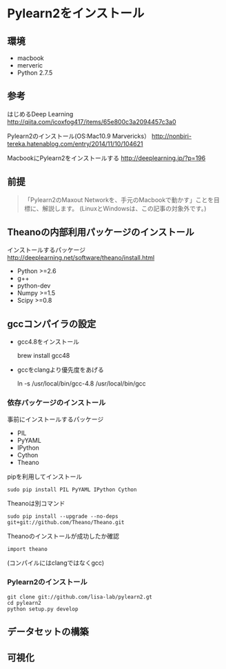
# Pylearn2をインストール

## 環境

- macbook
- merveric
- Python 2.7.5

## 参考

はじめるDeep Learning
http://qiita.com/icoxfog417/items/65e800c3a2094457c3a0

Pylearn2のインストール(OS:Mac10.9 Marvericks）
http://nonbiri-tereka.hatenablog.com/entry/2014/11/10/104621

MacbookにPylearn2をインストールする
http://deeplearning.jp/?p=196

## 前提

>「Pylearn2のMaxout Networkを、手元のMacbookで動かす」ことを目標に、解説します。
(LinuxとWindowsは、この記事の対象外です。)

## Theanoの内部利用パッケージのインストール

インストールするパッケージ
http://deeplearning.net/software/theano/install.html

- Python >=2.6
- g++
- python-dev
- Numpy >=1.5
- Scipy >=0.8

## gccコンパイラの設定

- gcc4.8をインストール

	brew install gcc48

- gccをclangより優先度をあげる

	ln -s /usr/local/bin/gcc-4.8 /usr/local/bin/gcc


### 依存パッケージのインストール

事前にインストールするパッケージ

- PIL
- PyYAML
- IPython
- Cython
- Theano

pipを利用してインストール

	sudo pip install PIL PyYAML IPython Cython

Theanoは別コマンド

	sudo pip install --upgrade --no-deps git+git://github.com/Theano/Theano.git

Theanoのインストールが成功したか確認
	
	import theano

(コンパイルにはclangではなくgcc)

### Pylearn2のインストール

	git clone git://github.com/lisa-lab/pylearn2.gt
	cd pylearn2
	python setup.py develop

## データセットの構築

## 可視化

